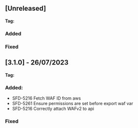 ## [Unreleased]

#### Tag:

### Added

### Fixed

## [3.1.0] - 26/07/2023
#### Tag:

### Added:
- SFD-5216 Fetch WAF ID from aws
- SFD-5261 Ensure permissions are set before export waf var
- SFD-5216 Correctly attach WAFv2 to api

### Fixed

